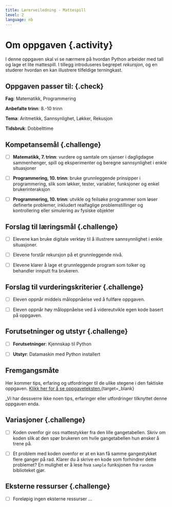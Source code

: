 ```yaml
---
title: Lærerveiledning - Mattespill
level: 2
language: nb
---
```



# Om oppgaven {.activity}

I denne oppgaven skal vi se nærmere på hvordan Python arbeider med tall og lage
et lite mattespill. I tillegg introduseres begrepet *rekursjon*, og en studerer
hvordan en kan illustrere tilfeldige terningkast.

## Oppgaven passer til: {.check}

 __Fag__: Matematikk, Programmering

 __Anbefalte trinn__: 8.-10 trinn

 __Tema__: Aritmetikk, Sannsynlighet, Løkker, Rekusjon

 __Tidsbruk__: Dobbelttime


## Kompetansemål {.challenge}

- [ ] __Matematikk, 7. trinn__: vurdere og samtale om sjanser i dagligdagse
 sammenhenger, spill og eksperimenter og beregne sannsynlighet i enkle
 situasjoner

- [ ] __Programmering, 10. trinn__: bruke grunnleggende prinsipper i
 programmering, slik som løkker, tester, variabler, funksjoner og enkel
 brukerinteraksjon

- [ ] __Programmering, 10. trinn__: utvikle og feilsøke programmer som løser
 definerte problemer, inkludert realfaglige problemstillinger og kontrollering
 eller simulering av fysiske objekter

## Forslag til læringsmål {.challenge}

- [ ] Elevene kan bruke digitale verktøy til å illustrere sannsynnlighet i
 enkle situasjoner.

- [ ] Elevene forstår rekursjon på et grunnleggende nivå.

- [ ] Elevene klarer å lage et grunnleggende program som tolker og behandler
 innputt fra brukeren.

## Forslag til vurderingskriterier {.challenge}

- [ ] Eleven oppnår middels måloppnåelse ved å fullføre oppgaven.

- [ ] Eleven oppnår høy måloppnåelse ved å videreutvikle egen kode basert på
 oppgaven.

## Forutsetninger og utstyr {.challenge}

- [ ] __Forutsetninger__: Kjennskap til Python

- [ ] __Utstyr__: Datamaskin med Python installert

## Fremgangsmåte

 Her kommer tips, erfaring og utfordringer til de ulike stegene i den faktiske
 oppgaven. [Klikk her for å se
 oppgaveteksten.](../mattespill/mattespill.html){target=_blank}

 _Vi har dessverre ikke noen tips, erfaringer eller utfordringer tilknyttet
 denne oppgaven enda.

## Variasjoner {.challenge}

- [ ] Koden ovenfor gir oss mattestykker fra den lille gangetabellen. Skriv om
 koden slik at den spør brukeren om hvile gangetabellen hun ønsker å trene på.

- [ ] Et problem med koden ovenfor er at en kan få samme gangestykket flere
 ganger på rad. Klarer du å skrive en kode som forhindrer dette problemet? En
 mulighet er å lese hva `sample` funksjonen fra `random` biblioteket gjør.

## Eksterne ressurser {.challenge}

- [ ] Foreløpig ingen eksterne ressurser ...

